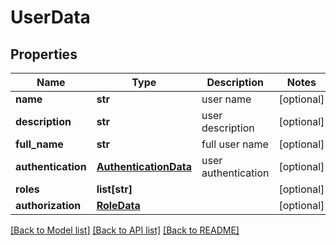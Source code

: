 # UserData

## Properties
Name | Type | Description | Notes
------------ | ------------- | ------------- | -------------
**name** | **str** | user name | [optional] 
**description** | **str** | user description | [optional] 
**full_name** | **str** | full user name | [optional] 
**authentication** | [**AuthenticationData**](AuthenticationData.md) | user authentication | [optional] 
**roles** | **list[str]** |  | [optional] 
**authorization** | [**RoleData**](RoleData.md) |  | [optional] 

[[Back to Model list]](../README.md#documentation-for-models) [[Back to API list]](../README.md#documentation-for-api-endpoints) [[Back to README]](../README.md)


